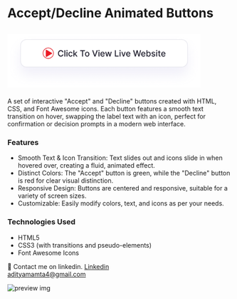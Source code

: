 # Accept/Decline Animated Buttons
## <a href="https://adityamamta.github.io/accept-decline-btn/"><img src="img/readme-btn.png" alt="Click to view live website" height="120"></a>

A set of interactive "Accept" and "Decline" buttons created with HTML, CSS, and Font Awesome icons. Each button features a smooth text transition on hover, swapping the label text with an icon, perfect for confirmation or decision prompts in a modern web interface.

### Features
- Smooth Text & Icon Transition: Text slides out and icons slide in when hovered over, creating a fluid, animated effect.
- Distinct Colors: The "Accept" button is green, while the "Decline" button is red for clear visual distinction.
- Responsive Design: Buttons are centered and responsive, suitable for a variety of screen sizes.
- Customizable: Easily modify colors, text, and icons as per your needs.
### Technologies Used
- HTML5
- CSS3 (with transitions and pseudo-elements)
- Font Awesome Icons

💼 Contact me on linkedin. [Linkedin](https://www.linkedin.com/in/adityamamta/) <br>
adityamamta4@gmail.com

![preview img](image/card-hover-effect-mockup.png)
